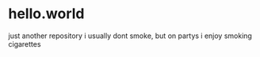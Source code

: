 # hello.world
just another repository
i usually dont smoke, but on partys i enjoy smoking cigarettes
